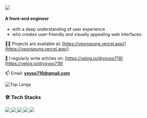 <img src="https://capsule-render.vercel.app/api?type=soft&color=auto&height=100&section=header&text='Hi&#160;there!&#160;✋🏻'&fontSize=50&animation=twinkling" />


#### A front-end engineer
- with a deep understanding of user experience
- who creates user-friendly and visually appealing web interfaces.

👨‍💻 Projects are available at: [https://yeonseung.vercel.app/](https://yeonseung.vercel.app/)

📝 I regularly write articles on: [https://velog.io/@ysyoo719](https://velog.io/@ysyoo719)

📫 Email: **ysyoo719@gmail.com**

<p>
  
![Top Langs](https://github-readme-stats.vercel.app/api/top-langs/?username=Yonn-Yoo&layout=compact&theme=tokyonight)
</p>

### 🛠 Tech Stacks

<a href="https://developer.mozilla.org/en-US/docs/Web/JavaScript" rel="nofollow">
  <img src="https://camo.githubusercontent.com/4b1ea3c8b290874348a3ef4406d7f3c92c900baa212246efa9688369b6088110/68747470733a2f2f696d672e736869656c64732e696f2f62616467652f4a6176615363726970742d4637444631453f7374796c653d666f722d7468652d6261646765266c6f676f3d4a617661536372697074266c6f676f436f6c6f723d333333333333" data-canonical-src="https://img.shields.io/badge/JavaScript-F7DF1E?style=for-the-badge&amp;logo=JavaScript&amp;logoColor=333333" style="max-width: 100%;">
</a>

<a href="https://www.typescriptlang.org/" rel="nofollow">
  <img src="https://camo.githubusercontent.com/dac1659280145af3bc57b2a252c983a3fd6dac984efd912c9b122b418de5a088/68747470733a2f2f696d672e736869656c64732e696f2f62616467652f547970655363726970742d3331373843363f7374796c653d666f722d7468652d6261646765266c6f676f3d54797065536372697074266c6f676f436f6c6f723d666666666666" data-canonical-src="https://img.shields.io/badge/TypeScript-3178C6?style=for-the-badge&amp;logo=TypeScript&amp;logoColor=ffffff" style="max-width: 100%;">
</a>


<a href="https://react.dev/" rel="nofollow">
  <img src="https://camo.githubusercontent.com/841fb63c9db67c38e1b95562407096648f3e12564d385354aa45f0b54a2544fc/68747470733a2f2f696d672e736869656c64732e696f2f62616467652f52656163742d3631444146423f7374796c653d666f722d7468652d6261646765266c6f676f3d5265616374266c6f676f436f6c6f723d333333333333" data-canonical-src="https://img.shields.io/badge/React-61DAFB?style=for-the-badge&amp;logo=React&amp;logoColor=333333" style="max-width: 100%;">
</a>

<a href="https://nextjs.org/" rel="nofollow">
  <img src="https://camo.githubusercontent.com/cfc538699d957bf6bdf4cf9909e8b94dc11f418f72ec5ad3edd1294a1ae0cbca/68747470733a2f2f696d672e736869656c64732e696f2f62616467652f4e6578742e6a732d3030303030303f7374796c653d666f722d7468652d6261646765266c6f676f3d4e6578742e6a73266c6f676f436f6c6f723d666666666666" data-canonical-src="https://img.shields.io/badge/Next.js-000000?style=for-the-badge&amp;logo=Next.js&amp;logoColor=ffffff" style="max-width: 100%;">
</a>

<a href="https://tailwindcss.com/" rel="nofollow">
  <img src="https://camo.githubusercontent.com/09dfe611f1d5e780ceb8c620844d5ff27fe70af1d9046a050587c3756c0f1d46/68747470733a2f2f696d672e736869656c64732e696f2f62616467652f5461696c77696e642532304353532d3036423644343f7374796c653d666f722d7468652d6261646765266c6f676f3d5461696c77696e64253230435353266c6f676f436f6c6f723d666666666666" data-canonical-src="https://img.shields.io/badge/Tailwind%20CSS-06B6D4?style=for-the-badge&amp;logo=Tailwind%20CSS&amp;logoColor=ffffff" style="max-width: 100%;">
</a>


